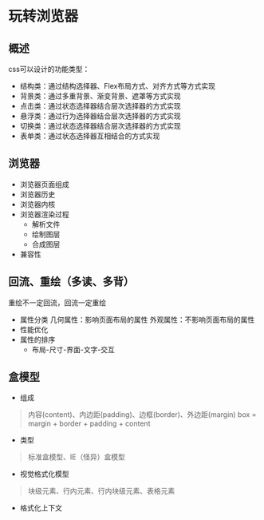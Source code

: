 # 玩转浏览器
## 概述
css可以设计的功能类型：
- 结构类：通过结构选择器、Flex布局方式、对齐方式等方式实现
- 背景类：通过多重背景、渐变背景、遮罩等方式实现
- 点击类：通过状态选择器结合层次选择器的方式实现
- 悬浮类：通过行为选择器结合层次选择器的方式实现
- 切换类：通过状态选择器结合层次选择器的方式实现
- 表单类：通过状态选择器互相结合的方式实现

## 浏览器
- 浏览器页面组成
- 浏览器历史
- 浏览器内核
- 浏览器渲染过程
  - 解析文件
  - 绘制图层
  - 合成图层
- 兼容性

## 回流、重绘（多读、多背）
重绘不一定回流，回流一定重绘
- 属性分类
几何属性：影响页面布局的属性
外观属性：不影响页面布局的属性
- 性能优化
- 属性的排序
  - 布局-尺寸-界面-文字-交互

## 盒模型
- 组成
> 内容(content)、内边距(padding)、边框(border)、外边距(margin)
> box = margin + border + padding + content
- 类型
> 标准盒模型、IE（怪异）盒模型
- 视觉格式化模型
> 块级元素、行内元素、行内块级元素、表格元素
- 格式化上下文